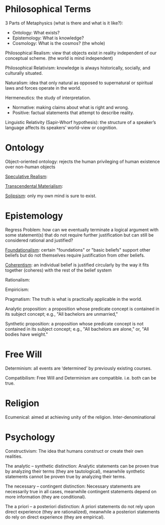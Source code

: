# Philosophical Terms
3 Parts of Metaphysics (what is there and what is it like?):
* Ontology: What exists?
* Epistemology: What is knowledge?
* Cosmology: What is the cosmos? (the whole)


Philosophical Realism: view that objects exist in reality independent of our conceptual scheme. (the world is mind independent)

Philosophical Relativism: knowledge is always historically, socially, and culturally situated.

Naturalism: idea that only natural as opposed to supernatural or spiritual laws and forces operate in the world.

Hermeneutics: the study of interpretation.

* Normative: making claims about what is right and wrong. 
* Positive: factual statements that attempt to describe reality. 

Linguistic Relativity (Sapir-Whorf hypothesis): the structure of a speaker’s language affects its speakers’ world-view or cognition.

# Ontology

Object-oriented ontology: rejects the human privileging of human existence over non-human objects

[Speculative Realism][1]: 

[Transcendental Materialism][2]:

[Solipsism][3]: only my own mind is sure to exist.

# Epistemology
Regress Problem: how can we eventually terminate a logical argument with some statement(s) that do not require further justification but can still be considered rational and justified?

[Foundationalism][4]: certain "foundations" or "basic beliefs" support other beliefs but do not themselves require justification from other beliefs.

[Coherentism][5]: an individual belief is justified circularly by the way it fits together (coheres) with the rest of the belief system

Rationalism:

Empiricism:

Pragmatism: The truth is what is practically applicable in the world.

Analytic proposition: a proposition whose predicate concept is contained in its subject concept; e.g., "All bachelors are unmarried," 

Synthetic proposition: a proposition whose predicate concept is not contained in its subject concept; e.g., "All bachelors are alone," or, "All bodies have weight."


# Free Will
Determinism: all events are ‘determined’ by previously existing courses.

Compatibilism: Free Will and Determinism are compatible. i.e. both can be true. 

# Religion
Ecumenical: aimed at achieving unity of the religion. Inter-denominational

# Psychology
Constructivism: The idea that humans construct or create their own realities. 



The analytic – synthetic distinction: Analytic statements can be proven true by analyzing their terms (they are tautological), meanwhile synthetic statements cannot be proven true by analyzing their terms.

The necessary – contingent distinction: Necessary statements are necessarily true in all cases, meanwhile contingent statements depend on more information (they are conditional).

The a priori – a posteriori distinction: A priori statements do not rely upon direct experience (they are rationalized), meanwhile a posteriori statements do rely on direct experience (they are empirical).


[1]:	https://www.wikiwand.com/en/Speculative_Realism
[2]:	https://www.wikiwand.com/en/Iain_Hamilton_Grant
[3]:	https://www.wikiwand.com/en/Solipsism
[4]:	https://www.wikiwand.com/en/Foundationalism
[5]:	https://www.wikiwand.com/en/Coherentism